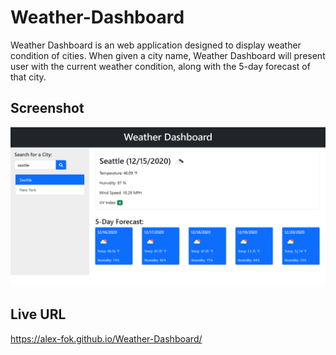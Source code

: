 # Weather-Dashboard
Weather Dashboard is an web application designed to display weather condition of cities. When given a city name, Weather Dashboard will present user with the current weather condition, along with the 5-day forecast of that city.

## Screenshot
![Main Page](./screenshots/weather_dashboard.png)

## Live URL
https://alex-fok.github.io/Weather-Dashboard/